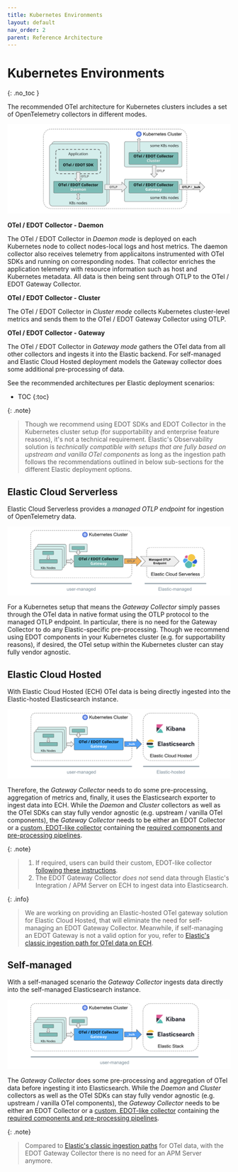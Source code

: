 ```yaml
---
title: Kubernetes Environments
layout: default
nav_order: 2
parent: Reference Architecture
---
```


# Kubernetes Environments
{: .no_toc }

The recommended OTel architecture for Kubernetes clusters includes a set of OpenTelemetry collectors in different modes.

![VM-Edge](../images/arch-k8s-cluster.png)


**OTel / EDOT Collector - Daemon**

The OTel / EDOT Collector in *Daemon mode* is deployed on each Kubernetes node to collect nodes-local logs and host metrics. 
The daemon collector also receives telemetry from applicaitons instrumented with OTel SDKs and running on corresponding nodes.
That collector enriches the application telemetry with resource information such as host and Kubernetes metadata. 
All data is then being sent through OTLP to the OTel / EDOT Gateway Collector.

**OTel / EDOT Collector - Cluster**

The OTel / EDOT Collector in *Cluster mode* collects Kubernetes cluster-level metrics and sends them to the OTel / EDOT Gateway Collector using OTLP.

**OTel / EDOT Collector - Gateway** 

The OTel / EDOT Collector in *Gateway mode* gathers the OTel data from all other collectors and ingests it into the Elastic backend.
For self-managed and Elastic Cloud Hosted deployment models the Gateway collector does some additional pre-processing of data.

See the recommended architectures per Elastic deployment scenarios:

- TOC
{:toc}

{: .note}
> Though we recommend using EDOT SDKs and EDOT Collector in the Kubernetes cluster setup (for supportability and enterprise feature reasons), it's not a technical requirement.
> Elastic's Observability solution is *technically compatible with setups that are fully based on upstream and vanilla OTel components*
> as long as the ingestion path follows the recommendations outlined in below sub-sections for the different Elastic deployment options.

## Elastic Cloud Serverless

Elastic Cloud Serverless provides a *managed OTLP endpoint* for ingestion of OpenTelemetry data. 

![K8s-Serverless](../images/arch-k8s-serverless.png)

For a Kubernetes setup that means the *Gateway Collector* simply passes through the OTel data in native format using the OTLP protocol to the managed OTLP endpoint. In particular, there is no need for the Gateway Collector to do any Elastic-specific pre-processing. 
Though we recommend using EDOT components in your Kubernetes cluster (e.g. for supportability reasons), if desired, the OTel setup within the Kubernetes cluster can stay fully vendor agnostic.

## Elastic Cloud Hosted

With Elastic Cloud Hosted (ECH) OTel data is being directly ingested into the Elastic-hosted Elasticsearch instance.

![K8s-ECH](../images/arch-k8s-ech.png)

Therefore, the *Gateway Collector* needs to do some pre-processing, aggregation of metrics and, finally, it uses the Elasticsearch exporter to ingest data into ECH. While the *Daemon* and *Cluster* collectors as well as the OTel SDKs can stay fully vendor agnostic (e.g. upstream / vanilla OTel components), the *Gateway Collector* needs to be either an EDOT Collector or a [custom, EDOT-like collector](../edot-collector/custom-collector) containing the [required components and pre-processing pipelines](../edot-collector/config/default-config-k8s#direct-ingestion-into-elasticsearch).

{: .note}
> 1. If required, users can build their custom, EDOT-like collector [following these instructions](../edot-collector/custom-collector#build-a-custom-edot-like-collector).
> 1. The EDOT Gateway Collector *does not* send data through Elastic's Integration / APM Server on ECH to ingest data into Elasticsearch.

{: .info}
> We are working on providing an Elastic-hosted OTel gateway solution for Elastic Cloud Hosted, that will eliminate the need for self-managing an EDOT Gateway Collector. Meanwhile, if self-managing an EDOT Gateway is not a valid option for you, refer to [Elastic's classic ingestion path for OTel data on ECH](https://www.elastic.co/guide/en/observability/current/apm-open-telemetry.html).

## Self-managed

With a self-managed scenario the *Gateway Collector* ingests data directly into the self-managed Elasticsearch instance.

![K8s-self-managed](../images/arch-k8s-self-managed.png)

The *Gateway Collector* does some pre-processing and aggregation of OTel data before ingesting it into Elasticsearch. While the *Daemon* and *Cluster* collectors as well as the OTel SDKs can stay fully vendor agnostic (e.g. upstream / vanilla OTel components), the *Gateway Collector* needs to be either an EDOT Collector or a [custom, EDOT-like collector](../edot-collector/custom-collector) containing the [required components and pre-processing pipelines](../edot-collector/config/default-config-k8s#direct-ingestion-into-elasticsearch).

{: .note}
> Compared to [Elastic's classic ingestion paths](https://www.elastic.co/guide/en/observability/current/apm-open-telemetry.html) for OTel data, with the EDOT Gateway Collector there is no need for an APM Server anymore.
